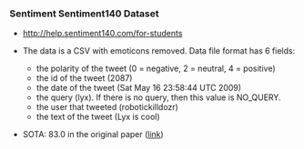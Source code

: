 ### Sentiment Sentiment140 Dataset
 - http://help.sentiment140.com/for-students
 - The data is a CSV with emoticons removed. Data file format has 6 fields:
    - the polarity of the tweet (0 = negative, 2 = neutral, 4 = positive)
    - the id of the tweet (2087)
    - the date of the tweet (Sat May 16 23:58:44 UTC 2009)
    - the query (lyx). If there is no query, then this value is NO_QUERY.
    - the user that tweeted (robotickilldozr)
    - the text of the tweet (Lyx is cool)

- SOTA: 83.0 in the original paper ([link](http://cs.stanford.edu/people/alecmgo/papers/TwitterDistantSupervision09.pdf))
